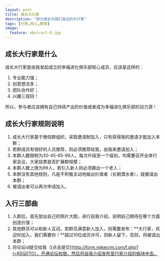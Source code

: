 ```yaml
---
layout: post
title: 成长大行家
description: "努力成长为我们身边的大行家"
tags: [行家,核心,群规]
image:
  feature: abstract-8.jpg
---
```


## 成长大行家是什么

成长大行家是由我发起成立的幸福进化俱乐部核心成员，应该是这样的：

1. 专业能力强；
2. 创意想法多；
3. 团队协作好；
4. 兴趣三观同！

所以，参与者应该拥有自己持续产出的价值或者成为幸福进化俱乐部的动力源！

## 成长大行家规则说明

1. 成长大行家基于微信群组织，采取邀请制加入，只有获得我的邀请才能加入本群；
2. 若群成员有很好的人员推荐，则必须推荐给我，由我来邀请加入；
3. 本群人数限制为30-45-65-99人，每次升级至一个级别，均需要召开全体行家会议，大家投票是否扩展群规模；
4. 本群人数上限为99人，若引入新人则必须踢出一个老人；
5. 本群没有其他规则，凡是不积极主动地输出价值者（长期潜水者），就被请出本群；
6. 被请出者可以再次申请加入。

## 入行三部曲

1. 入群后，首先放出自己的照片大图，进行自我介绍，说明自己期待在哪个方面创造价值；
2. 其他群员可以和新人互动，若群员满意新人加入，则需要发布：**大行家，欢迎你加入，我们需要你！**超过10位成员许可，则新人留下，否则，将被请出本群；
3. 将论坛id提交给我（[点击提交](http://form.mikecrm.com/f.php?t=RSQ0TO），开通论坛权限，然后将自我介绍发布至行家介绍的板块中去。


<!--
{% highlight bash %}
http://growup.top
{% endhighlight %}
-->